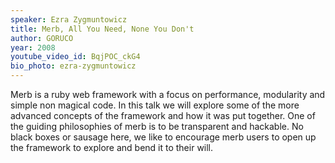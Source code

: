 ```yaml
---
speaker: Ezra Zygmuntowicz
title: Merb, All You Need, None You Don't
author: GORUCO
year: 2008
youtube_video_id: BqjPOC_ckG4
bio_photo: ezra-zygmuntowicz
---
```


Merb is a ruby web framework with a focus on performance, modularity and simple non magical code. In this talk we will explore some of the more advanced concepts of the framework and how it was put together. One of the guiding philosophies of merb is to be transparent and hackable. No black boxes or sausage here, we like to encourage merb users to open up the framework to explore and bend it to their will.
